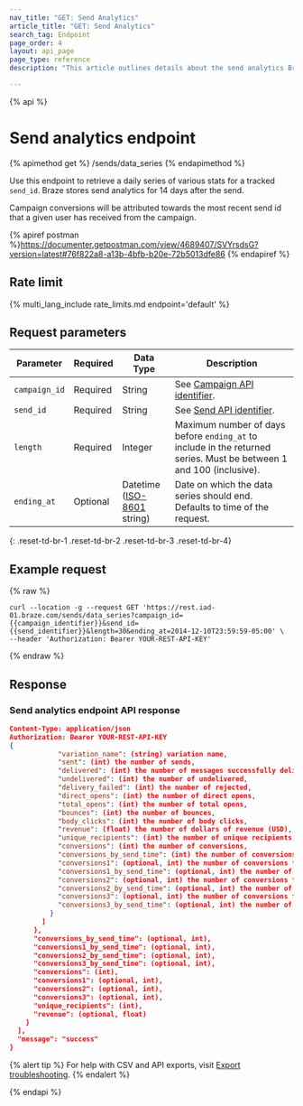 ```yaml
---
nav_title: "GET: Send Analytics"
article_title: "GET: Send Analytics"
search_tag: Endpoint
page_order: 4
layout: api_page
page_type: reference
description: "This article outlines details about the send analytics Braze endpoint."

---
```

{% api %}
# Send analytics endpoint
{% apimethod get %}
/sends/data_series
{% endapimethod %}

Use this endpoint to retrieve a daily series of various stats for a tracked `send_id`. Braze stores send analytics for 14 days after the send.

Campaign conversions will be attributed towards the most recent send id that a given user has received from the campaign.

{% apiref postman %}https://documenter.getpostman.com/view/4689407/SVYrsdsG?version=latest#76f822a8-a13b-4bfb-b20e-72b5013dfe86 {% endapiref %}

## Rate limit

{% multi_lang_include rate_limits.md endpoint='default' %}

## Request parameters

| Parameter | Required | Data Type | Description |
| --------- | -------- | --------- |------------ |
| `campaign_id` | Required | String | See [Campaign API identifier]({{site.baseurl}}/api/identifier_types/). |
| `send_id` | Required | String | See [Send API identifier]({{site.baseurl}}/api/identifier_types/). |
| `length` | Required | Integer | Maximum number of days before `ending_at` to include in the returned series. Must be between 1 and 100 (inclusive). |
| `ending_at` | Optional | Datetime <br>([ISO-8601](https://en.wikipedia.org/wiki/ISO_8601) string) | Date on which the data series should end. Defaults to time of the request. |
{: .reset-td-br-1 .reset-td-br-2 .reset-td-br-3  .reset-td-br-4}

## Example request 
{% raw %}
```
curl --location -g --request GET 'https://rest.iad-01.braze.com/sends/data_series?campaign_id={{campaign_identifier}}&send_id={{send_identifier}}&length=30&ending_at=2014-12-10T23:59:59-05:00' \
--header 'Authorization: Bearer YOUR-REST-API-KEY'
```
{% endraw %}

## Response

### Send analytics endpoint API response

```json
Content-Type: application/json
Authorization: Bearer YOUR-REST-API-KEY
{
            "variation_name": (string) variation name,
            "sent": (int) the number of sends,
            "delivered": (int) the number of messages successfully delivered,
            "undelivered": (int) the number of undelivered,
            "delivery_failed": (int) the number of rejected,
            "direct_opens": (int) the number of direct opens,
            "total_opens": (int) the number of total opens,
            "bounces": (int) the number of bounces,
            "body_clicks": (int) the number of body clicks,
            "revenue": (float) the number of dollars of revenue (USD),
            "unique_recipients": (int) the number of unique recipients,
            "conversions": (int) the number of conversions,
            "conversions_by_send_time": (int) the number of conversions attributed to the date the campaign was sent,
            "conversions1": (optional, int) the number of conversions for the second conversion event,
            "conversions1_by_send_time": (optional, int) the number of conversions for the second conversion event attributed to the date the campaign was sent,
            "conversions2": (optional, int) the number of conversions for the third conversion event,
            "conversions2_by_send_time": (optional, int) the number of conversions for the third conversion event attributed to the date the campaign was sent,
            "conversions3": (optional, int) the number of conversions for the fourth conversion event,
            "conversions3_by_send_time": (optional, int) the number of conversions for the fourth conversion event attributed to the date the campaign was sent
          }
        ]
      },
      "conversions_by_send_time": (optional, int),
      "conversions1_by_send_time": (optional, int),
      "conversions2_by_send_time": (optional, int),
      "conversions3_by_send_time": (optional, int),
      "conversions": (int),
      "conversions1": (optional, int),
      "conversions2": (optional, int),
      "conversions3": (optional, int),
      "unique_recipients": (int),
      "revenue": (optional, float)
    }
  ],
  "message": "success"
}
```

{% alert tip %}
For help with CSV and API exports, visit [Export troubleshooting]({{site.baseurl}}/user_guide/data_and_analytics/export_braze_data/export_troubleshooting/).
{% endalert %}

{% endapi %}
